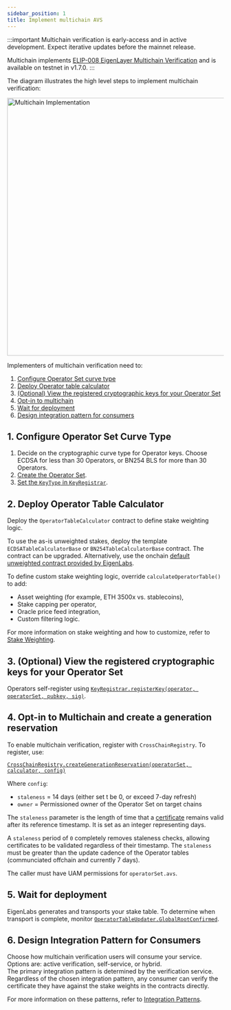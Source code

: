```yaml
---
sidebar_position: 1
title: Implement multichain AVS
---
```


:::important
Multichain verification is early-access and in active development. Expect iterative updates before the mainnet release.

Multichain implements [ELIP-008 EigenLayer Multichain Verification](https://github.com/eigenfoundation/ELIPs/blob/main/ELIPs/ELIP-008.md) and is available on testnet in v1.7.0.
:::

The diagram illustrates the high level steps to implement multichain verification: 

<img src="/img/multichain-registration.png" alt="Multichain Implementation" width="600"/>

Implementers of multichain verification need to:
1. [Configure Operator Set curve type](#1-configure-operator-set-curve-type)
2. [Deploy Operator table calculator](#2-deploy-operator-table-calculator)
3. [(Optional) View the registered cryptographic keys for your Operator Set](#3-optional-view-the-registered-cryptographic-keys-for-your-operator-set)
4. [Opt-in to multichain](#4-opt-in-to-multichain)
5. [Wait for deployment](#5-wait-for-deployment)
6. [Design integration pattern for consumers](#6-design-integration-pattern-for-consumers)

## 1. Configure Operator Set Curve Type

1. Decide on the cryptographic curve type for Operator keys. Choose ECDSA for less than 30 Operators, or BN254 BLS for more than 30 Operators.
2. [Create the Operator Set](../../operator-sets/create-operator-sets.md). 
3. [Set the `KeyType` in `KeyRegistrar`](https://github.com/Layr-Labs/eigenlayer-contracts/blob/v1.7.0-rc.4/docs/permissions/KeyRegistrar).

## 2. Deploy Operator Table Calculator

Deploy the `OperatorTableCalculator` contract to define stake weighting logic.

To use the as-is unweighted stakes, deploy the template `ECDSATableCalculatorBase` or `BN254TableCalculatorBase` contract.
The contract can be upgraded. Alternatively, use the onchain [default unweighted contract provided by EigenLabs](https://github.com/Layr-Labs/eigenlayer-middleware?tab=readme-ov-file#current-middlewarev2-testnet-deployment).

To define custom stake weighting logic, override `calculateOperatorTable()` to add:
- Asset weighting (for example, ETH 3500x vs. stablecoins),
- Stake capping per operator,
- Oracle price feed integration,
- Custom filtering logic.

For more information on stake weighting and how to customize, refer to [Stake Weighting](../../../../concepts/multichain/stake-weighting.md).

## 3. (Optional) View the registered cryptographic keys for your Operator Set

Operators self-register using [`KeyRegistrar.registerKey(operator, operatorSet, pubkey, sig)`](https://github.com/Layr-Labs/eigenlayer-contracts/blob/v1.7.0-rc.4/docs/permissions/KeyRegistrar.md#key-registration).

## 4. Opt-in to Multichain and create a generation reservation

To enable multichain verification, register with `CrossChainRegistry`. To register, use: 

[`CrossChainRegistry.createGenerationReservation(operatorSet, calculator, config)`](https://github.com/Layr-Labs/eigenlayer-contracts/blob/v1.7.0-rc.4/docs/multichain/source/CrossChainRegistry.md#creategenerationreservation)

Where `config`:
* `staleness` = 14 days (either set t be 0, or exceed 7-day refresh)
* `owner` = Permissioned owner of the Operator Set on target chains

The `staleness` parameter is the length of time that a [certificate](../avs-consumer/verification-methods.md) remains valid after its reference timestamp. It is set as an integer representing days.

A `staleness` period of `0` completely removes staleness checks, allowing certificates to be validated regardless of their timestamp. The `staleness` must be greater than the update cadence of the Operator tables (communciated offchain 
and currently 7 days). 

The caller must have UAM permissions for `operatorSet.avs`. 

## 5. Wait for deployment

EigenLabs generates and transports your stake table. To determine when transport is complete, monitor [`OperatorTableUpdater.GlobalRootConfirmed`](https://github.com/Layr-Labs/eigenlayer-contracts/blob/v1.7.0-rc.4/docs/multichain/destination/OperatorTableUpdater.md).

## 6. Design Integration Pattern for Consumers

Choose how multichain verification users will consume your service. Options are: active verification, self-service, or hybrid.  
The primary integration pattern is determined by the verification service. Regardless of the chosen integration pattern, 
any consumer can verify the certificate they have against the stake weights in the contracts directly.

For more information on these patterns, refer to [Integration Patterns](../avs-consumer/multichain-integration-patterns.md).
